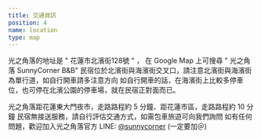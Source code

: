 ```yaml
---
title: 交通資訊
position: 4
name: location
type: map
---
```


光之角落的地址是 " 花蓮市北濱街128號 " ， 在 Google Map 上可搜尋 " 光之角落 SunnyCorner B&B"
民宿位於北濱街與海濱街交叉口，請注意北濱街與海濱街為單行道，如自行開車請多注意方向
如自行開車的話，在海濱街上比較多停車位，也可停在北濱公園的停車場，就在民宿正對面而已。

光之角落距花蓮東大門夜市，走路路程約 5 分鐘、距花蓮市區，走路路程約 10 分鐘
民宿無接送服務，請自行評估交通方式，如需包車旅遊可向我們詢問
如有任何問題，歡迎加入光之角落官方 LINE: [@sunnycorner](https://lin.ee/xk7fbT4) (一定要加＠)
